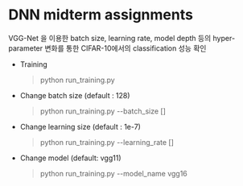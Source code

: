 # DNN midterm assignments

VGG-Net 을 이용한 batch size, learning rate, model depth 등의 hyper-parameter 변화를 통한 CIFAR-10에서의 classification 성능 확인

- Training 
	> python run_training.py
	
- Change batch size (default : 128)
	> python run_training.py --batch_size []

- Change learning size (default : 1e-7)
	> python run_training.py --learning_rate []

- Change model (default: vgg11)
	> python run_training.py --model_name vgg16
